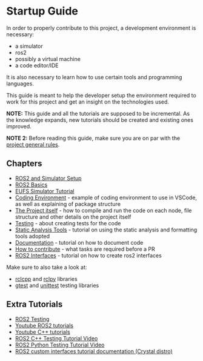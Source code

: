 # Startup Guide 

In order to properly contribute to this project, a development environment is necessary:

- a simulator
- ros2
- possibly a virtual machine
- a code editor/IDE

It is also necessary to learn how to use certain tools and programming languages.

This guide is meant to help the developer setup the environment required to work for this project and get an insight on the technologies used.

**NOTE:** This guide and all the tutorials are supposed to be incremental. As the knowledge expands, new tutorials should be created and existing ones improved.

**NOTE 2:** Before reading this guide, make sure you are on par with the [project general rules](../project-rules.md).

## Chapters

- [ROS2 and Simulator Setup](./sim_setup_tutorial.md)
- [ROS2 Basics](./ros2_tutorial.md)
- [EUFS Simulator Tutorial](./sim_tutorial.md)
- [Coding Environment](./coding_environment.md) - example of coding environment to use in VSCode, as well as explaining of package structure 
- [The Project itself](./project_general_tutorial.md) - how to compile and run the code on each node, file structure and other details on the project itself
- [Testing](./testing.md) - about creating tests for the code
- [Static Analysis Tools](./static_analysis_tools.md) - tutorial on using the static analysis and formatting tools adopted
- [Documentation](./documentation.md) - tutorial on how to document code
- [How to contribute](./contribute.md) - what tasks are required before a PR
- [ROS2 Interfaces](./new_interface_tutorial.md) - tutorial on how to create ros2 interfaces

Make sure to also take a look at:

- [rclcpp](https://docs.ros2.org/latest/api/rclcpp/) and [rclpy](https://docs.ros2.org/foxy/api/rclpy/index.html) libraries
- [gtest](https://google.github.io/googletest/) and [unittest](https://docs.python.org/3/library/unittest.html) testing libraries


## Extra Tutorials

- [ROS2 Testing](https://www.youtube.com/watch?v=t2Jm1Nt49-A&t=2031s)
- [Youtube ROS2 tutorials](https://www.youtube.com/watch?v=uYW8UJZTuAg&list=PLRE44FoOoKf7NzWwxt3W2taZ7BiWyfhCp&index=6)
- [Youtube C++ tutorials](https://www.youtube.com/watch?v=18c3MTX0PK0&list=PLlrATfBNZ98dudnM48yfGUldqGD0S4FFb)
- [ROS2 C++ Testing Tutorial Video](https://www.youtube.com/watch?v=t2Jm1Nt49-A&t=2031s)
- [ROS2 Python Testing Tutorial Video](https://www.youtube.com/watch?v=h-1IhC01T1c)
- [ROS2 custom interfaces tutorial documentation (Crystal distro)](https://docs.ros.org/en/crystal/Tutorials/Custom-ROS2-Interfaces.html#create-a-new-package)